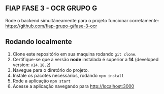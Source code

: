 ## FIAP FASE 3 - OCR **GRUPO G**
  
Rode o backend simultâneamente para o projeto funcionar corretamente: https://github.com/fiap-grupo-g/fase-3-ocr

## Rodando localmente
  1. Clone este repositório em sua maquina rodando `git clone`.
  2. Certifique-se que a versão **node** instalada é superior a **14** (developed version: `v14.18.2`)
  3. Navegue para o diretório do projeto.
  4. Instale os pacotes necessários, rodando `npm install`
  5. Rode a aplicação `npm start`
  6. Acesse a aplicação navegando para [http://localhost:3000](http://localhost:3000)


